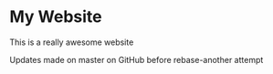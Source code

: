 # My Website

This is a really awesome website

Updates made on master on GitHub before rebase-another attempt

